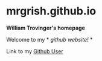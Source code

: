 # mrgrish.github.io
**William Trovinger's homepage**

Welcome to my * *github website!* *

Link to my [Github User](https://github.com/mrgrish)
